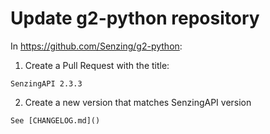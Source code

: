 # Update g2-python repository

In https://github.com/Senzing/g2-python:

1. Create a Pull Request with the title:

```console
SenzingAPI 2.3.3
```

2. Create a new version that matches SenzingAPI version

```console
See [CHANGELOG.md]()
```
